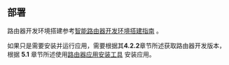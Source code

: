 ## 部署
路由器开发环境搭建参考[智能路由器开发环境搭建指南](https://developer.huawei.com/consumer/cn/doc/31102) 。

如果只是需要安装并运行应用，需要根据其<b>4.2.2</b>章节所述获取路由器开发版本，根据 <b>5.1</b> 章节所述使用[路由器应用安装工具](https://wo.hicloud.com/DeveloperCommunity/activity/#/documentCenter/documentManager/documentPreview?id=2ff17b1362134749943a3afd2e64376d&lang=cn) 
安装应用。